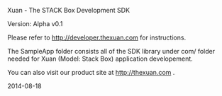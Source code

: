 Xuan - The STACK Box Development SDK

Version: Alpha v0.1

Please refer to http://developer.thexuan.com for instructions.

The SampleApp folder consists all of the SDK library under com/ folder needed for Xuan (Model: Stack Box) application developement.

You can also visit our product site at http://thexuan.com .

2014-08-18